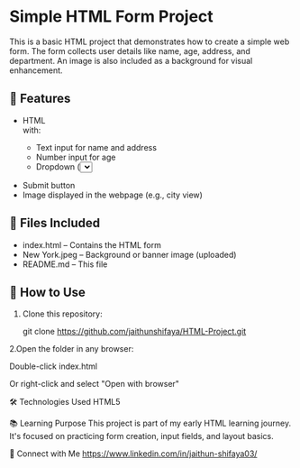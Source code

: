 # Simple HTML Form Project

This is a basic HTML project that demonstrates how to create a simple web form. The form collects user details like name, age, address, and department. An image is also included as a background for visual enhancement.

## 🧠 Features

- HTML <form> with:
  - Text input for name and address
  - Number input for age
  - Dropdown (<select>) for department selection
- Submit button
- Image displayed in the webpage (e.g., city view)

## 📁 Files Included

- index.html – Contains the HTML form
- New York.jpeg – Background or banner image (uploaded)
- README.md – This file

## 🚀 How to Use

1. Clone this repository:
  
   git clone https://github.com/jaithunshifaya/HTML-Project.git
   
2.Open the folder in any browser:

Double-click index.html

Or right-click and select "Open with browser"

🛠️ Technologies Used
HTML5

📚 Learning Purpose
This project is part of my early HTML learning journey. It's focused on practicing form creation, input fields, and layout basics.

🔗 Connect with Me
https://www.linkedin.com/in/jaithun-shifaya03/
